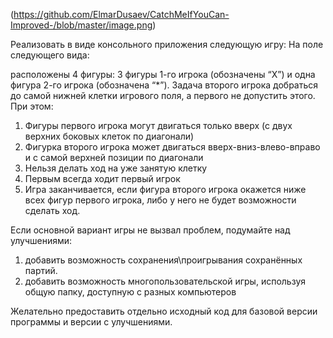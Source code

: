 (https://github.com/ElmarDusaev/CatchMeIfYouCan-Improved-/blob/master/image.png)

Реализовать в виде консольного приложения следующую игру:
На поле следующего вида:

расположены 4 фигуры: 3 фигуры 1-го игрока (обозначены “X”) и одна фигура 2-го игрока (обозначена “*”).
Задача второго игрока добраться до самой нижней клетки игрового поля, а первого не допустить этого. При этом:

1) Фигуры первого игрока могут двигаться только вверх (с двух верхних боковых клеток по диагонали)
2) Фигурка второго игрока может двигаться вверх-вниз-влево-вправо и с самой верхней позиции по диагонали
3) Нельзя делать ход на уже занятую клетку
4) Первым всегда ходит первый игрок
5) Игра заканчивается, если фигура второго игрока окажется ниже всех фигур первого игрока, либо у него не будет возможности сделать ход.

Если основной вариант игры не вызвал проблем, подумайте над улучшениями:

1) добавить возможность сохранения\проигрывания сохранённых партий.
2) добавить возможность многопользовательской игры, используя общую папку, доступную с разных компьютеров

Желательно предоставить отдельно исходный код для базовой версии программы и версии с улучшениями.
